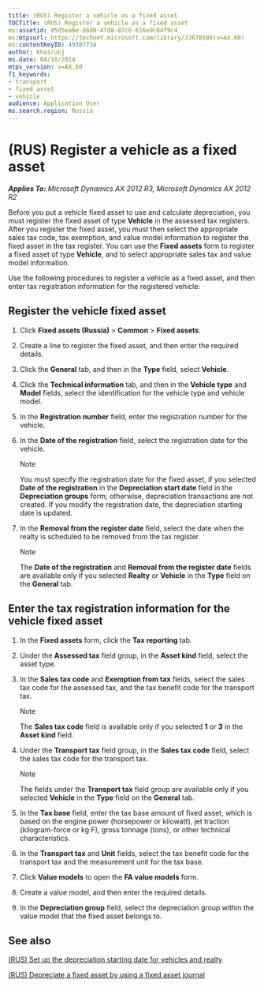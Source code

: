 ```yaml
---
title: (RUS) Register a vehicle as a fixed asset
TOCTitle: (RUS) Register a vehicle as a fixed asset
ms:assetid: 95d5ea6e-d8d0-4fd8-87c6-616e9c64f9c4
ms:mtpsurl: https://technet.microsoft.com/library/JJ678505(v=AX.60)
ms:contentKeyID: 49387734
author: Khairunj
ms.date: 04/18/2014
mtps_version: v=AX.60
f1_keywords:
- transport
- fixed asset
- vehicle
audience: Application User
ms.search.region: Russia
---
```


# (RUS) Register a vehicle as a fixed asset 


_**Applies To:** Microsoft Dynamics AX 2012 R3, Microsoft Dynamics AX 2012 R2_

Before you put a vehicle fixed asset to use and calculate depreciation, you must register the fixed asset of type **Vehicle** in the assessed tax registers. After you register the fixed asset, you must then select the appropriate sales tax code, tax exemption, and value model information to register the fixed asset in the tax register. You can use the **Fixed assets** form to register a fixed asset of type **Vehicle**, and to select appropriate sales tax and value model information.

Use the following procedures to register a vehicle as a fixed asset, and then enter tax registration information for the registered vehicle:

## Register the vehicle fixed asset

1.  Click **Fixed assets (Russia)** \> **Common** \> **Fixed assets**.

2.  Create a line to register the fixed asset, and then enter the required details.

3.  Click the **General** tab, and then in the **Type** field, select **Vehicle**.

4.  Click the **Technical information** tab, and then in the **Vehicle type** and **Model** fields, select the identification for the vehicle type and vehicle model.

5.  In the **Registration number** field, enter the registration number for the vehicle.

6.  In the **Date of the registration** field, select the registration date for the vehicle.
    

    > [!NOTE]
    > <P>You must specify the registration date for the fixed asset, if you selected <STRONG>Date of the registration</STRONG> in the <STRONG>Depreciation start date</STRONG> field in the <STRONG>Depreciation groups</STRONG> form; otherwise, depreciation transactions are not created. If you modify the registration date, the depreciation starting date is updated.</P>



7.  In the **Removal from the register date** field, select the date when the realty is scheduled to be removed from the tax register.
    

    > [!NOTE]
    > <P>The <STRONG>Date of the registration</STRONG> and <STRONG>Removal from the register date</STRONG> fields are available only if you selected <STRONG>Realty</STRONG> or <STRONG>Vehicle</STRONG> in the <STRONG>Type</STRONG> field on the <STRONG>General</STRONG> tab.</P>



## Enter the tax registration information for the vehicle fixed asset

1.  In the **Fixed assets** form, click the **Tax reporting** tab.

2.  Under the **Assessed tax** field group, in the **Asset kind** field, select the asset type.

3.  In the **Sales tax code** and **Exemption from tax** fields, select the sales tax code for the assessed tax, and the tax benefit code for the transport tax.
    

    > [!NOTE]
    > <P>The <STRONG>Sales tax code</STRONG> field is available only if you selected <STRONG>1</STRONG> or <STRONG>3</STRONG> in the <STRONG>Asset kind</STRONG> field.</P>



4.  Under the **Transport tax** field group, in the **Sales tax code** field, select the sales tax code for the transport tax.
    

    > [!NOTE]
    > <P>The fields under the <STRONG>Transport tax</STRONG> field group are available only if you selected <STRONG>Vehicle</STRONG> in the <STRONG>Type</STRONG> field on the <STRONG>General</STRONG> tab.</P>



5.  In the **Tax base** field, enter the tax base amount of fixed asset, which is based on the engine power (horsepower or kilowatt), jet traction (kilogram-force or kg F), gross tonnage (tons), or other technical characteristics.

6.  In the **Transport tax** and **Unit** fields, select the tax benefit code for the transport tax and the measurement unit for the tax base.

7.  Click **Value models** to open the **FA value models** form.

8.  Create a value model, and then enter the required details.

9.  In the **Depreciation group** field, select the depreciation group within the value model that the fixed asset belongs to.

## See also

[(RUS) Set up the depreciation starting date for vehicles and realty](rus-set-up-the-depreciation-starting-date-for-vehicles-and-realty.md)

[(RUS) Depreciate a fixed asset by using a fixed asset journal](rus-depreciate-a-fixed-asset-by-using-a-fixed-asset-journal.md)

  


